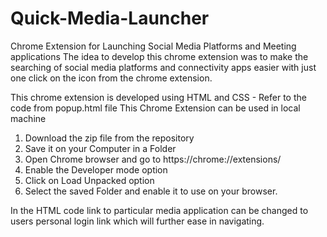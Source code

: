 # Quick-Media-Launcher
Chrome Extension for Launching Social Media Platforms and Meeting applications
The idea to develop this chrome extension was to make the searching of social media platforms and connectivity apps easier with just one click on the icon from the chrome extension.

This chrome extension is developed using HTML and CSS - Refer to the code from popup.html file
This Chrome Extension can be used in local machine 

1. Download the zip file from the repository
2. Save it on your Computer in a Folder
3. Open Chrome browser and go to https://chrome://extensions/ 
4. Enable the Developer mode option 
5. Click on Load Unpacked option 
6. Select the saved Folder and enable it to use on your browser.

In the HTML code link to particular media application can be changed to users personal login link which will further ease in navigating.
